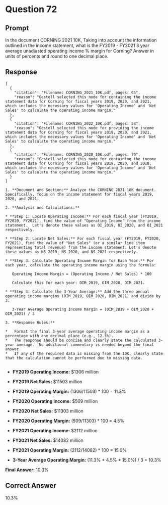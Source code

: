 # Question 72

## Prompt

In the document CORNING 2021 10K, Taking into account the information outlined in the income statement, what is the FY2019 - FY2021 3 year average unadjusted operating income % margin for Corning? Answer in units of percents and round to one decimal place.

## Response

```results
[
  {
    "citation": "Filename: CORNING_2021_10K.pdf, pages: 65",
    "reason": "Gestell selected this node for containing the income statement data for Corning for fiscal years 2019, 2020, and 2021, which includes the necessary values for 'Operating Income' and 'Net Sales' to calculate the operating income margin."
  },
  {
    "citation": "Filename: CORNING_2022_10K.pdf, pages: 58",
    "reason": "Gestell selected this node for providing the income statement data for Corning for fiscal years 2019, 2020, and 2021, which includes the necessary values for 'Operating Income' and 'Net Sales' to calculate the operating income margin."
  },
  {
    "citation": "Filename: CORNING_2020_10K.pdf, pages: 70",
    "reason": "Gestell selected this node for containing the income statement data for Corning for fiscal years 2019, 2020, and 2018, which includes the necessary values for 'Operating Income' and 'Net Sales' to calculate the operating income margin."
  }
]
```

```cot
1. **Document and Section:** Analyze the CORNING 2021 10K document. Specifically, focus on the income statement for fiscal years 2019, 2020, and 2021.

2. **Analysis and Calculations:**

* **Step 1: Locate Operating Income:** For each fiscal year (FY2019, FY2020, FY2021), find the value of "Operating Income" from the income statement.  Let's denote these values as OI_2019, OI_2020, and OI_2021 respectively.

* **Step 2: Locate Net Sales:** For each fiscal year (FY2019, FY2020, FY2021), find the value of "Net Sales" (or a similar line item representing total revenue) from the income statement. Let's denote these values as NS_2019, NS_2020, and NS_2021 respectively.

* **Step 3: Calculate Operating Income Margin for Each Year:** For each year, calculate the operating income margin using the formula:

   Operating Income Margin = (Operating Income / Net Sales) * 100

   Calculate this for each year: OIM_2019, OIM_2020, OIM_2021.

* **Step 4: Calculate the 3-Year Average:** Add the three annual operating income margins (OIM_2019, OIM_2020, OIM_2021) and divide by 3:

   3-Year Average Operating Income Margin = (OIM_2019 + OIM_2020 + OIM_2021) / 3

3. **Response Rules:**

*   Format the final 3-year average operating income margin as a percentage with one decimal place (e.g., 12.3%).
*   The response should be concise and clearly state the calculated 3-year average.  No additional commentary is needed beyond the final answer.
*   If any of the required data is missing from the 10K, clearly state that the calculation cannot be performed due to missing data.


```

- **FY2019 Operating Income:** $1306 million
- **FY2019 Net Sales:** $11503 million
- **FY2019 Operating Margin:** ($1306/$11503) \* 100 = 11.3%

- **FY2020 Operating Income:** $509 million
- **FY2020 Net Sales:** $11303 million
- **FY2020 Operating Margin:** ($509/$11303) \* 100 = 4.5%

- **FY2021 Operating Income:** $2112 million
- **FY2021 Net Sales:** $14082 million
- **FY2021 Operating Margin:** ($2112/$14082) \* 100 = 15.0%

- **3-Year Average Operating Margin:** (11.3% + 4.5% + 15.0%) / 3 = 10.3%

**Final Answer:** 10.3%

## Correct Answer

10.3%
